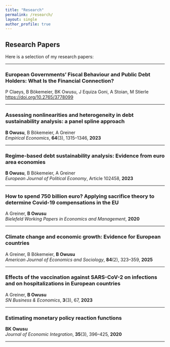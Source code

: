 ```yaml
---
title: "Research"
permalink: /research/
layout: single
author_profile: true
---
```


## Research Papers

Here is a selection of my research papers:


---

### European Governments’ Fiscal Behaviour and Public Debt Holders: What Is the Financial Connection?
P Claeys, B Bökemeier, BK Owusu, J Equiza Goni, A Stoian, M Stierle 
https://doi.org/10.2765/3778099

---

### Assessing nonlinearities and heterogeneity in debt sustainability analysis: a panel spline approach  
**B Owusu**, B Bökemeier, A Greiner  
*Empirical Economics*, **64**(3), 1315–1346, **2023**  




---

### Regime-based debt sustainability analysis: Evidence from euro area economies  
**B Owusu**, B Bökemeier, A Greiner  
*European Journal of Political Economy*, Article 102458, **2023**  


---

### How to spend 750 billion euro? Applying sacrifice theory to determine Covid-19 compensations in the EU  
A Greiner, **B Owusu**  
*Bielefeld Working Papers in Economics and Management*, **2020**  


---



### Climate change and economic growth: Evidence for European countries  
A Greiner, B Bökemeier, **B Owusu**  
*American Journal of Economics and Sociology*, **84**(2), 323–359, **2025**  

---

### Effects of the vaccination against SARS-CoV-2 on infections and on hospitalizations in European countries  
A Greiner, **B Owusu**  
*SN Business & Economics*, **3**(3), 67, **2023**  

---

### Estimating monetary policy reaction functions  
**BK Owusu**  
*Journal of Economic Integration*, **35**(3), 396–425, **2020**  



---


